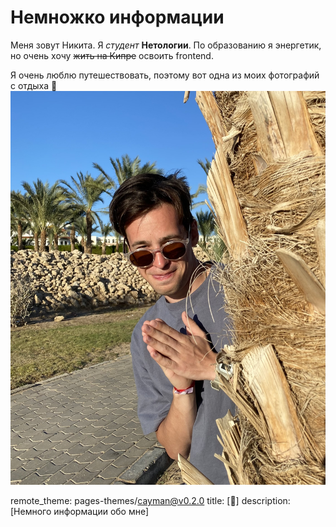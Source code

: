 # Немножко информации

Меня зовут Никита. Я _студент_ **Нетологии**. По образованию я энергетик, но очень хочу ~~жить на Кипре~~ освоить frontend.

Я очень люблю путешествовать, поэтому вот одна из моих фотографий с отдыха 🖖
![This is an image](/images/IMG_E0296.JPG)

remote_theme: pages-themes/cayman@v0.2.0
title: [🖖]
description: [Немного информации обо мне]
